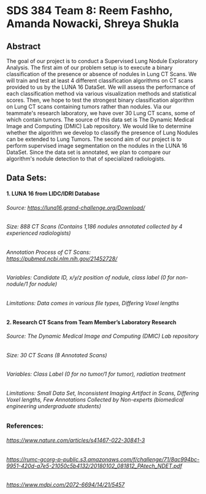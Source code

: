 # SDS 384 Team 8: Reem Fashho, Amanda Nowacki, Shreya Shukla 

## Abstract
The goal of our project is to conduct a Supervised Lung Nodule Exploratory Analysis. 
The first aim of our problem setup is to execute a binary classification of the presence or absence of nodules in Lung CT Scans. We will train and test at least 4 different classification algorithms on CT scans provided to us by the LUNA 16 DataSet. We will assess the performance of each classification method via various visualization methods and statistical scores. Then, we hope to test the strongest binary classification algorithm on Lung CT scans containing tumors rather than nodules. Via our teammate's research laboratory, we have over 30 Lung CT scans, some of which contain tumors. The source of this data set is The Dynamic Medical Image and Computing (DMIC) Lab repository. We would like to determine whether the algorithm we develop to classify the presence of Lung Nodules can be extended to Lung Tumors. The second aim of our project is to perform supervised image segmentation on the nodules in the LUNA 16 DataSet. Since the data set is annotated, we plan to compare our algorithm's nodule detection to that of specialized radiologists. 

## Data Sets: 
#### 1. LUNA 16 from LIDC/IDRI Database
###### Source: https://luna16.grand-challenge.org/Download/
###### Size: 888 CT Scans (Contains 1,186 nodules annotated collected by 4 experienced radiologists)
###### Annotation Process of CT Scans: https://pubmed.ncbi.nlm.nih.gov/21452728/
###### Variables: Candidate ID, x/y/z position of nodule, class label (0 for non-nodule/1 for nodule)
###### Limitations: Data comes in various file types, Differing Voxel lengths

#### 2. Research CT Scans from Team Member’s Laboratory Research 

###### Source: The Dynamic Medical Image and Computing (DMIC) Lab repository
###### Size: 30 CT Scans (8 Annotated Scans)
###### Variables: Class Label (0 for no tumor/1 for tumor), radiation treatment
###### Limitations: Small Data Set, Inconsistent Imaging Artifact in Scans, Differing Voxel lengths, Few Annotations Collected by Non-experts (biomedical engineering undergraduate students)

### References: 
###### https://www.nature.com/articles/s41467-022-30841-3
###### https://rumc-gcorg-p-public.s3.amazonaws.com/f/challenge/71/8ac994bc-9951-420d-a7e5-21050c5b4132/20180102_081812_PAtech_NDET.pdf
###### https://www.mdpi.com/2072-6694/14/21/5457
